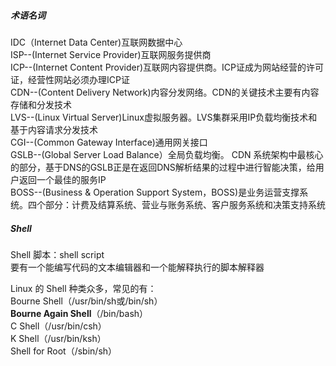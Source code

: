 ##### 术语名词

IDC（Internet Data Center)互联网数据中心  
ISP--(Internet Service Provider)互联网服务提供商   
ICP--(Internet Content Provider)互联网内容提供商。ICP证成为网站经营的许可证，经营性网站必须办理ICP证   
CDN--(Content Delivery Network)内容分发网络。CDN的关键技术主要有内容存储和分发技术  
LVS--(Linux Virtual Server)Linux虚拟服务器。LVS集群采用IP负载均衡技术和基于内容请求分发技术  
CGI--(Common Gateway Interface)通用网关接口  
GSLB--(Global Server Load Balance）全局负载均衡。 CDN 系统架构中最核心的部分，基于DNS的GSLB正是在返回DNS解析结果的过程中进行智能决策，给用户返回一个最佳的服务IP  
BOSS--(Business & Operation Support System，BOSS)是业务运营支撑系统。四个部分：计费及结算系统、营业与账务系统、客户服务系统和决策支持系统  


##### Shell

Shell 脚本：shell script   
要有一个能编写代码的文本编辑器和一个能解释执行的脚本解释器 

Linux 的 Shell 种类众多，常见的有：   
  Bourne Shell（/usr/bin/sh或/bin/sh）   
  **Bourne Again Shell**（/bin/bash）   
  C Shell（/usr/bin/csh）   
  K Shell（/usr/bin/ksh）   
  Shell for Root（/sbin/sh）   
 
